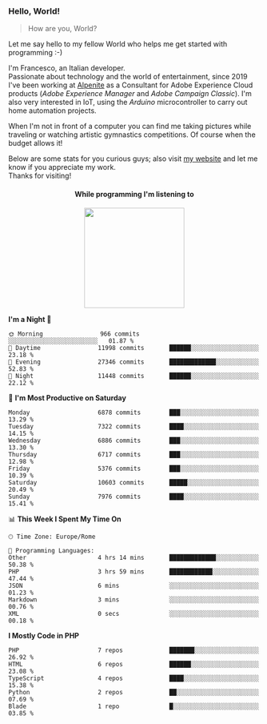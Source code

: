 ### Hello, World!

> How are you, World?

Let me say hello to my fellow World who helps me get started with programming :-)

I'm Francesco, an Italian developer.  
Passionate about technology and the world of entertainment, since 2019 I've been working at [Alpenite](https://www.alpenite.com) as a Consultant for Adobe Experience Cloud products (*Adobe Experience Manager* and *Adobe Campaign Classic*). I'm also very interested in IoT, using the *Arduino* microcontroller to carry out home automation projects.

When I'm not in front of a computer you can find me taking pictures while traveling or watching artistic gymnastics competitions. Of course when the budget allows it!

Below are some stats for you curious guys; also visit [my website](https://www.francescorega.eu) and let me know if you appreciate my work.  
Thanks for visiting!

<div align="center">
  <h4>While programming I'm listening to</h4>
  <a href="https://apps.francescorega.eu/now-playing/11147232609" target="_blank"><img src="https://apps.francescorega.eu/now-playing/11147232609" width="200"></a>
</div>

<!--START_SECTION:waka-->
**I'm a Night 🦉** 

```text
🌞 Morning                966 commits         ░░░░░░░░░░░░░░░░░░░░░░░░░   01.87 % 
🌆 Daytime                11998 commits       ██████░░░░░░░░░░░░░░░░░░░   23.18 % 
🌃 Evening                27346 commits       █████████████░░░░░░░░░░░░   52.83 % 
🌙 Night                  11448 commits       ██████░░░░░░░░░░░░░░░░░░░   22.12 % 
```
📅 **I'm Most Productive on Saturday** 

```text
Monday                   6878 commits        ███░░░░░░░░░░░░░░░░░░░░░░   13.29 % 
Tuesday                  7322 commits        ████░░░░░░░░░░░░░░░░░░░░░   14.15 % 
Wednesday                6886 commits        ███░░░░░░░░░░░░░░░░░░░░░░   13.30 % 
Thursday                 6717 commits        ███░░░░░░░░░░░░░░░░░░░░░░   12.98 % 
Friday                   5376 commits        ███░░░░░░░░░░░░░░░░░░░░░░   10.39 % 
Saturday                 10603 commits       █████░░░░░░░░░░░░░░░░░░░░   20.49 % 
Sunday                   7976 commits        ████░░░░░░░░░░░░░░░░░░░░░   15.41 % 
```


📊 **This Week I Spent My Time On** 

```text
🕑︎ Time Zone: Europe/Rome

💬 Programming Languages: 
Other                    4 hrs 14 mins       █████████████░░░░░░░░░░░░   50.38 % 
PHP                      3 hrs 59 mins       ████████████░░░░░░░░░░░░░   47.44 % 
JSON                     6 mins              ░░░░░░░░░░░░░░░░░░░░░░░░░   01.23 % 
Markdown                 3 mins              ░░░░░░░░░░░░░░░░░░░░░░░░░   00.76 % 
XML                      0 secs              ░░░░░░░░░░░░░░░░░░░░░░░░░   00.18 % 
```

**I Mostly Code in PHP** 

```text
PHP                      7 repos             ███████░░░░░░░░░░░░░░░░░░   26.92 % 
HTML                     6 repos             ██████░░░░░░░░░░░░░░░░░░░   23.08 % 
TypeScript               4 repos             ████░░░░░░░░░░░░░░░░░░░░░   15.38 % 
Python                   2 repos             ██░░░░░░░░░░░░░░░░░░░░░░░   07.69 % 
Blade                    1 repo              █░░░░░░░░░░░░░░░░░░░░░░░░   03.85 % 
```




<!--END_SECTION:waka-->

